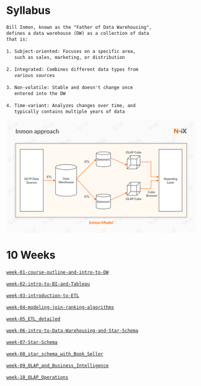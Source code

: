 # Syllabus


	Bill Inmon, known as the "Father of Data Warehousing", 
	defines a data warehouse (DW) as a collection of data 
	that is: 

	1. Subject-oriented: Focuses on a specific area, 
	   such as sales, marketing, or distribution 

	2. Integrated: Combines different data types from 
	   various sources 

	3. Non-volatile: Stable and doesn't change once 
	   entered into the DW 

	4. Time-variant: Analyzes changes over time, and 
	   typically contains multiple years of data 

![](./README_DW_Inmon_Model.png)

# 10 Weeks

[`week-01-course-outline-and-intro-to-DW`](week-01-course-outline-and-intro-to-DW)

[`week-02-intro-to-BI-and-Tableau`](week-02-intro-to-BI-and-Tableau)

[`week-03-introduction-to-ETL`](week-03-introduction-to-ETL)

[`week-04-modeling-join-ranking-algorithms`](week-04-modeling-join-ranking-algorithms)

[`week-05_ETL_detailed`](week-05_ETL_detailed)

[`week-06-intro-to-Data-Warehousing-and-Star-Schema`](week-06-intro-to-Data-Warehousing-and-Star-Schema)

[`week-07-Star-Schema`](week-07-Star-Schema)

[`week-08_star_schema_with_Book_Seller`](week-08_star_schema_with_Book_Seller)

[`week-09_OLAP_and_Business_Intelligence`](week-09_OLAP_and_Business_Intelligence)

[`week-10_OLAP_Operations`](week-10_OLAP_Operations)
